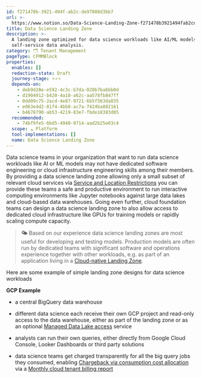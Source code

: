 ```yaml
---
id: f271478b-3921-494f-ab2c-de97808d3bb7
url: >-
  https://www.notion.so/Data-Science-Landing-Zone-f271478b3921494fab2cde97808d3bb7
title: Data Science Landing Zone
description: >-
  A landing zone optimized for data science workloads like AI/ML models and
  self-service data analysis.
category: 🗂 Tenant Management
pageType: CFMMBlock
properties:
  enables: []
  redaction-state: Draft
  journey-stage: ⭐️⭐️⭐️
  depends-on:
    - deb9d28e-e592-4c3c-b7da-020b7ba6bb0d
    - d1904912-b420-4a10-a62c-aa578fb847ff
    - 0dd09c75-2acd-4e87-9721-6b5f563da035
    - e063e4d2-81f4-4bb8-ac7a-7424ba882161
    - b4678790-ab53-4219-83e7-fbde18383d05
  recommended:
    - 74bf9fe5-6bd5-4940-9714-aad2b25e03c4
  scope: ☁️ Platform
  tool-implementations: []
  name: Data Science Landing Zone
---
```


Data science teams in your organization that want to run data science workloads like AI or ML models may not have dedicated software engineering or cloud infrastructure engineering skills among their members. By providing a data science landing zone allowing only a small subset of relevant cloud services via [Service and Location Restrictions](../security-and-compliance/service-and-location-restrictions.md) you can provide these teams a safe and productive environment to run interactive computing environments like Jupyter notebooks against large data lakes and cloud-based data warehouses. Going even further, cloud foundation teams can design a data science landing zone to also allow access to dedicated cloud infrastructure like GPUs for training models or rapidly scaling compute capacity. 

> **🌤️** Based on our experience data science landing zones are most useful for developing and testing models. Production models are often run by dedicated teams with significant software and operations experience together with other workloads, e.g. as part of an application living in a [Cloud-native Landing Zone](./cloud-native-landing-zone.md).

Here are some example of simple landing zone designs for data science workloads

**GCP Example**

- a central BigQuery data warehouse

- different data science each receive their own GCP project and read-only access to the data warehouse, either as part of the landing zone or as an optional [Managed Data Lake access](../service-ecosystem/managed-data-lake-access.md) service

- analysts can run their own queries, either directly from Google Cloud Console, Looker Dashboards or third party solutions

- data science teams get charged transparently for all the big query jobs they consumed, enabling [Chargeback via consumption cost allocation](../cost-management/chargeback-via-consumption-cost-allocation.md) via a [Monthly cloud tenant billing report](../cost-management/monthly-cloud-tenant-billing-report.md) 

